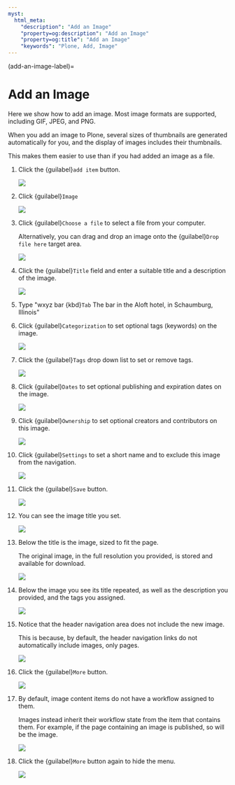 ```yaml
---
myst:
  html_meta:
    "description": "Add an Image"
    "property=og:description": "Add an Image"
    "property=og:title": "Add an Image"
    "keywords": "Plone, Add, Image"
---
```


(add-an-image-label)=

# Add an Image

Here we show how to add an image. Most image formats are supported, including GIF, JPEG, and PNG.

When you add an image to Plone, several sizes of thumbnails are generated automatically for you, and the display of images includes their thumbnails. 

This makes them easier to use than if you had added an image as a file.

1. Click the {guilabel}`add item` button.

    ![](https://ajeuwbhvhr.cloudimg.io/colony-recorder.s3.amazonaws.com/files/2024-11-23/f6dd27dd-3989-494a-8c5e-a60160cce3d3/ascreenshot.jpeg?tl_px=0,0&br_px=1719,961&force_format=jpeg&q=100&width=1120.0&wat=1&wat_opacity=0.7&wat_gravity=northwest&wat_url=https://colony-recorder.s3.us-west-1.amazonaws.com/images/watermarks/FB923C_standard.png&wat_pad=20,150)


2. Click {guilabel}`Image`

    ![](https://ajeuwbhvhr.cloudimg.io/colony-recorder.s3.amazonaws.com/files/2024-11-23/76429b49-6581-4837-8296-43ecf0af8471/ascreenshot.jpeg?tl_px=0,0&br_px=1719,961&force_format=jpeg&q=100&width=1120.0&wat=1&wat_opacity=0.7&wat_gravity=northwest&wat_url=https://colony-recorder.s3.us-west-1.amazonaws.com/images/watermarks/FB923C_standard.png&wat_pad=132,210)


3. Click {guilabel}`Choose a file` to select a file from your computer.

    Alternatively, you can drag and drop an image onto the {guilabel}`Drop file here` target area.

    ![](https://ajeuwbhvhr.cloudimg.io/colony-recorder.s3.amazonaws.com/files/2024-11-23/8fd982d8-2d9e-4df9-9380-2ea224e51d8d/ascreenshot.jpeg?tl_px=502,614&br_px=2222,1576&force_format=jpeg&q=100&width=1120.0&wat=1&wat_opacity=0.7&wat_gravity=northwest&wat_url=https://colony-recorder.s3.us-west-1.amazonaws.com/images/watermarks/FB923C_standard.png&wat_pad=524,312)


4. Click the {guilabel}`Title` field and enter a suitable title and a description of the image.

    ![](https://ajeuwbhvhr.cloudimg.io/colony-recorder.s3.amazonaws.com/files/2024-11-23/800275cd-31c7-44b0-a090-fcf573ae4a08/ascreenshot.jpeg?tl_px=464,189&br_px=2184,1150&force_format=jpeg&q=100&width=1120.0&wat=1&wat_opacity=0.7&wat_gravity=northwest&wat_url=https://colony-recorder.s3.us-west-1.amazonaws.com/images/watermarks/FB923C_standard.png&wat_pad=524,276)


5. Type "wxyz bar {kbd}`Tab` The bar in the Aloft hotel, in Schaumburg, Illinois"


6. Click {guilabel}`Categorization` to set optional tags (keywords) on the image.

    ![](https://ajeuwbhvhr.cloudimg.io/colony-recorder.s3.amazonaws.com/files/2024-11-23/7f016d55-5179-4a75-ba35-9ad94ac99dbc/ascreenshot.jpeg?tl_px=0,0&br_px=1719,961&force_format=jpeg&q=100&width=1120.0&wat=1&wat_opacity=0.7&wat_gravity=northwest&wat_url=https://colony-recorder.s3.us-west-1.amazonaws.com/images/watermarks/FB923C_standard.png&wat_pad=518,249)


7. Click the {guilabel}`Tags` drop down list to set or remove tags.

    ![](https://ajeuwbhvhr.cloudimg.io/colony-recorder.s3.amazonaws.com/files/2024-11-23/a2eb54da-e02e-4eb9-a05d-2f5eb2504e39/ascreenshot.jpeg?tl_px=560,167&br_px=2280,1128&force_format=jpeg&q=100&width=1120.0&wat=1&wat_opacity=0.7&wat_gravity=northwest&wat_url=https://colony-recorder.s3.us-west-1.amazonaws.com/images/watermarks/FB923C_standard.png&wat_pad=524,277)


8. Click {guilabel}`Dates` to set optional publishing and expiration dates on the image.

    ![](https://ajeuwbhvhr.cloudimg.io/colony-recorder.s3.amazonaws.com/files/2024-11-23/800de720-4681-42c2-bcbe-9889f81dc440/ascreenshot.jpeg?tl_px=198,0&br_px=1917,961&force_format=jpeg&q=100&width=1120.0&wat=1&wat_opacity=0.7&wat_gravity=northwest&wat_url=https://colony-recorder.s3.us-west-1.amazonaws.com/images/watermarks/FB923C_standard.png&wat_pad=524,238)


9. Click {guilabel}`Ownership` to set optional creators and contributors on this image.

    ![](https://ajeuwbhvhr.cloudimg.io/colony-recorder.s3.amazonaws.com/files/2024-11-23/56f082d9-241a-4d97-96ce-b779a38de44b/ascreenshot.jpeg?tl_px=378,0&br_px=2098,961&force_format=jpeg&q=100&width=1120.0&wat=1&wat_opacity=0.7&wat_gravity=northwest&wat_url=https://colony-recorder.s3.us-west-1.amazonaws.com/images/watermarks/FB923C_standard.png&wat_pad=524,240)


10. Click {guilabel}`Settings` to set a short name and to exclude this image from the navigation.

    ![](https://ajeuwbhvhr.cloudimg.io/colony-recorder.s3.amazonaws.com/files/2024-11-23/a8bea5f7-cb22-42af-9469-236942e6e87d/ascreenshot.jpeg?tl_px=516,0&br_px=2236,961&force_format=jpeg&q=100&width=1120.0&wat=1&wat_opacity=0.7&wat_gravity=northwest&wat_url=https://colony-recorder.s3.us-west-1.amazonaws.com/images/watermarks/FB923C_standard.png&wat_pad=524,255)


11. Click the {guilabel}`Save` button.

    ![](https://ajeuwbhvhr.cloudimg.io/colony-recorder.s3.amazonaws.com/files/2024-11-23/e68f8ed2-eeb1-46e3-95f7-6bd915c0adcd/ascreenshot.jpeg?tl_px=0,0&br_px=1719,961&force_format=jpeg&q=100&width=1120.0&wat=1&wat_opacity=0.7&wat_gravity=northwest&wat_url=https://colony-recorder.s3.us-west-1.amazonaws.com/images/watermarks/FB923C_standard.png&wat_pad=20,22)


12. You can see the image title you set.

    ![](https://ajeuwbhvhr.cloudimg.io/colony-recorder.s3.amazonaws.com/files/2024-11-23/4a7dfca4-ead3-4d0d-8a95-449cf848e089/ascreenshot.jpeg?tl_px=132,129&br_px=1851,1090&force_format=jpeg&q=100&width=1120.0&wat=1&wat_opacity=0.7&wat_gravity=northwest&wat_url=https://colony-recorder.s3.us-west-1.amazonaws.com/images/watermarks/FB923C_standard.png&wat_pad=524,277)


13. Below the title is the image, sized to fit the page.

    The original image, in the full resolution you provided, is stored and available for download.

    ![](https://ajeuwbhvhr.cloudimg.io/colony-recorder.s3.amazonaws.com/files/2024-11-23/1f695b06-d1fe-4cbb-a919-0f2273d98246/ascreenshot.jpeg?tl_px=0,171&br_px=1719,1132&force_format=jpeg&q=100&width=1120.0&wat=1&wat_opacity=0.7&wat_gravity=northwest&wat_url=https://colony-recorder.s3.us-west-1.amazonaws.com/images/watermarks/FB923C_standard.png&wat_pad=290,277)


14. Below the image you see its title repeated, as well as the description you provided, and the tags you assigned.

    ![](https://ajeuwbhvhr.cloudimg.io/colony-recorder.s3.amazonaws.com/files/2024-11-23/9690d7fb-149f-469a-a9a7-edfbae113e8f/ascreenshot.jpeg?tl_px=366,614&br_px=2086,1576&force_format=jpeg&q=100&width=1120.0&wat=1&wat_opacity=0.7&wat_gravity=northwest&wat_url=https://colony-recorder.s3.us-west-1.amazonaws.com/images/watermarks/FB923C_standard.png&wat_pad=524,296)


15. Notice that the header navigation area does not include the new image.

    This is because, by default, the header navigation links do not automatically include images, only pages.
    
    ![](https://ajeuwbhvhr.cloudimg.io/colony-recorder.s3.amazonaws.com/files/2024-11-23/2855e346-3602-43fc-ba4e-1efa9ad818ee/ascreenshot.jpeg?tl_px=1004,0&br_px=2724,961&force_format=jpeg&q=100&width=1120.0&wat=1&wat_opacity=0.7&wat_gravity=northwest&wat_url=https://colony-recorder.s3.us-west-1.amazonaws.com/images/watermarks/FB923C_standard.png&wat_pad=524,89)


16. Click the {guilabel}`More` button.

    ![](https://ajeuwbhvhr.cloudimg.io/colony-recorder.s3.amazonaws.com/files/2024-11-23/a4566ded-0324-4ba2-96da-6b992e2e3eb6/ascreenshot.jpeg?tl_px=0,0&br_px=1719,961&force_format=jpeg&q=100&width=1120.0&wat=1&wat_opacity=0.7&wat_gravity=northwest&wat_url=https://colony-recorder.s3.us-west-1.amazonaws.com/images/watermarks/FB923C_standard.png&wat_pad=23,78)


17. By default, image content items do not have a workflow assigned to them.

    Images instead inherit their workflow state from the item that contains them. For example, if the page containing an image is published, so will be the image.
    
    ![](https://ajeuwbhvhr.cloudimg.io/colony-recorder.s3.amazonaws.com/files/2024-11-23/2a71d85a-32ac-4694-af49-caf62cd693fb/ascreenshot.jpeg?tl_px=0,0&br_px=1719,961&force_format=jpeg&q=100&width=1120.0&wat=1&wat_opacity=0.7&wat_gravity=northwest&wat_url=https://colony-recorder.s3.us-west-1.amazonaws.com/images/watermarks/FB923C_standard.png&wat_pad=388,73)


18. Click the {guilabel}`More` button again to hide the menu.

    ![](https://ajeuwbhvhr.cloudimg.io/colony-recorder.s3.amazonaws.com/files/2024-11-23/4df49a05-f1a6-4f9a-8e05-74f41a44c877/ascreenshot.jpeg?tl_px=0,0&br_px=1719,961&force_format=jpeg&q=100&width=1120.0&wat=1&wat_opacity=0.7&wat_gravity=northwest&wat_url=https://colony-recorder.s3.us-west-1.amazonaws.com/images/watermarks/FB923C_standard.png&wat_pad=23,82)
